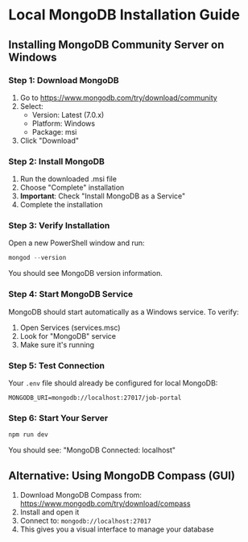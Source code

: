 # Local MongoDB Installation Guide

## Installing MongoDB Community Server on Windows

### Step 1: Download MongoDB
1. Go to https://www.mongodb.com/try/download/community
2. Select:
   - Version: Latest (7.0.x)
   - Platform: Windows
   - Package: msi
3. Click "Download"

### Step 2: Install MongoDB
1. Run the downloaded .msi file
2. Choose "Complete" installation
3. **Important**: Check "Install MongoDB as a Service"
4. Complete the installation

### Step 3: Verify Installation
Open a new PowerShell window and run:
```powershell
mongod --version
```

You should see MongoDB version information.

### Step 4: Start MongoDB Service
MongoDB should start automatically as a Windows service. To verify:
1. Open Services (services.msc)
2. Look for "MongoDB" service
3. Make sure it's running

### Step 5: Test Connection
Your `.env` file should already be configured for local MongoDB:
```env
MONGODB_URI=mongodb://localhost:27017/job-portal
```

### Step 6: Start Your Server
```bash
npm run dev
```

You should see: "MongoDB Connected: localhost"

## Alternative: Using MongoDB Compass (GUI)
1. Download MongoDB Compass from: https://www.mongodb.com/try/download/compass
2. Install and open it
3. Connect to: `mongodb://localhost:27017`
4. This gives you a visual interface to manage your database 